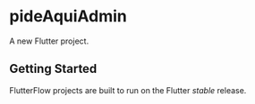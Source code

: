 # pideAquiAdmin

A new Flutter project.

## Getting Started

FlutterFlow projects are built to run on the Flutter _stable_ release.
